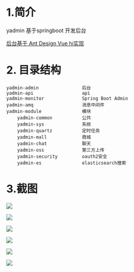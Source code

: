 # 1.简介

yadmin 基于springboot 开发后台

[后台基于 Ant Design Vue  hi实现 ](https://github.com/ytrue/yadmin-web)

# 2. 目录结构

```
yadmin-admin			  	后台
yadmin-api					api
yadmin-monitor		   		Spring Boot Admin
yadmin-amq                  消息中间件
yadmin-module		   		模块
    yadmin-common		 	公共
	yadmin-sys			   	系统
	yadmin-quartz		 	定时任务
	yadmin-mall			 	商城
	yadmin-chat			 	聊天
	yadmin-oss			   	第三方上传
	yadmin-security	   		oauth2安全
    yadmin-es               elasticsearch搜索
```

# 3.截图

![](https://php-yangyi-images.oss-cn-shenzhen.aliyuncs.com/mydocs/yadmin-01.png)

![](https://php-yangyi-images.oss-cn-shenzhen.aliyuncs.com/mydocs/yadmin-02.png)

![](https://php-yangyi-images.oss-cn-shenzhen.aliyuncs.com/mydocs/yadmin-03.png)

![](https://php-yangyi-images.oss-cn-shenzhen.aliyuncs.com/mydocs/yadmin-04.png)

![](https://php-yangyi-images.oss-cn-shenzhen.aliyuncs.com/mydocs/yadmin-05.png)

![](https://php-yangyi-images.oss-cn-shenzhen.aliyuncs.com/mydocs/yadmin-06.png)
